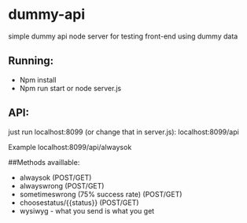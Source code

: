 # dummy-api
simple dummy api node server for testing front-end using dummy data

## Running:
* Npm install
* Npm run start or node server.js

## API:
just run localhost:8099 (or change that in server.js):
localhost:8099/api

Example
localhost:8099/api/alwaysok

##Methods availlable:
* alwaysok (POST/GET)
* alwayswrong (POST/GET)
* sometimeswrong (75% success rate) (POST/GET)
* choosestatus/{{status}} (POST/GET)
* wysiwyg - what you send is what you get
